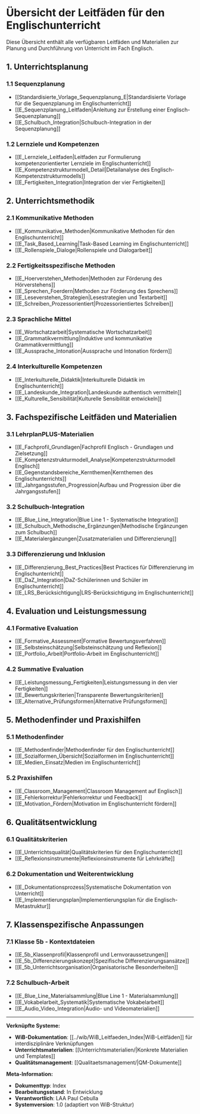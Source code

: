 # Übersicht der Leitfäden für den Englischunterricht

Diese Übersicht enthält alle verfügbaren Leitfäden und Materialien zur Planung und Durchführung von Unterricht im Fach Englisch.

## 1. Unterrichtsplanung

### 1.1 Sequenzplanung
- [[Standardisierte_Vorlage_Sequenzplanung_E|Standardisierte Vorlage für die Sequenzplanung im Englischunterricht]]
- [[E_Sequenzplanung_Leitfaden|Anleitung zur Erstellung einer Englisch-Sequenzplanung]]
- [[E_Schulbuch_Integration|Schulbuch-Integration in der Sequenzplanung]]

### 1.2 Lernziele und Kompetenzen
- [[E_Lernziele_Leitfaden|Leitfaden zur Formulierung kompetenzorientierter Lernziele im Englischunterricht]]
- [[E_Kompetenzstrukturmodell_Detail|Detailanalyse des Englisch-Kompetenzstrukturmodells]]
- [[E_Fertigkeiten_Integration|Integration der vier Fertigkeiten]]

## 2. Unterrichtsmethodik

### 2.1 Kommunikative Methoden
- [[E_Kommunikative_Methoden|Kommunikative Methoden für den Englischunterricht]]
- [[E_Task_Based_Learning|Task-Based Learning im Englischunterricht]]
- [[E_Rollenspiele_Dialoge|Rollenspiele und Dialogarbeit]]

### 2.2 Fertigkeitsspezifische Methoden
- [[E_Hoerverstehen_Methoden|Methoden zur Förderung des Hörverstehens]]
- [[E_Sprechen_Foerdern|Methoden zur Förderung des Sprechens]]
- [[E_Leseverstehen_Strategien|Lesestrategien und Textarbeit]]
- [[E_Schreiben_Prozessorientiert|Prozessorientiertes Schreiben]]

### 2.3 Sprachliche Mittel
- [[E_Wortschatzarbeit|Systematische Wortschatzarbeit]]
- [[E_Grammatikvermittlung|Induktive und kommunikative Grammatikvermittlung]]
- [[E_Aussprache_Intonation|Aussprache und Intonation fördern]]

### 2.4 Interkulturelle Kompetenzen
- [[E_Interkulturelle_Didaktik|Interkulturelle Didaktik im Englischunterricht]]
- [[E_Landeskunde_Integration|Landeskunde authentisch vermitteln]]
- [[E_Kulturelle_Sensibilität|Kulturelle Sensibilität entwickeln]]

## 3. Fachspezifische Leitfäden und Materialien

### 3.1 LehrplanPLUS-Materialien
- [[E_Fachprofil_Grundlagen|Fachprofil Englisch - Grundlagen und Zielsetzung]]
- [[E_Kompetenzstrukturmodell_Analyse|Kompetenzstrukturmodell Englisch]]
- [[E_Gegenstandsbereiche_Kernthemen|Kernthemen des Englischunterrichts]]
- [[E_Jahrgangsstufen_Progression|Aufbau und Progression über die Jahrgangsstufen]]

### 3.2 Schulbuch-Integration
- [[E_Blue_Line_Integration|Blue Line 1 - Systematische Integration]]
- [[E_Schulbuch_Methodische_Ergänzungen|Methodische Ergänzungen zum Schulbuch]]
- [[E_Materialergänzungen|Zusatzmaterialien und Differenzierung]]

### 3.3 Differenzierung und Inklusion
- [[E_Differenzierung_Best_Practices|Best Practices für Differenzierung im Englischunterricht]]
- [[E_DaZ_Integration|DaZ-Schülerinnen und Schüler im Englischunterricht]]
- [[E_LRS_Berücksichtigung|LRS-Berücksichtigung im Englischunterricht]]

## 4. Evaluation und Leistungsmessung

### 4.1 Formative Evaluation
- [[E_Formative_Assessment|Formative Bewertungsverfahren]]
- [[E_Selbsteinschätzung|Selbsteinschätzung und Reflexion]]
- [[E_Portfolio_Arbeit|Portfolio-Arbeit im Englischunterricht]]

### 4.2 Summative Evaluation
- [[E_Leistungsmessung_Fertigkeiten|Leistungsmessung in den vier Fertigkeiten]]
- [[E_Bewertungskriterien|Transparente Bewertungskriterien]]
- [[E_Alternative_Prüfungsformen|Alternative Prüfungsformen]]

## 5. Methodenfinder und Praxishilfen

### 5.1 Methodenfinder
- [[E_Methodenfinder|Methodenfinder für den Englischunterricht]]
- [[E_Sozialformen_Übersicht|Sozialformen im Englischunterricht]]
- [[E_Medien_Einsatz|Medien im Englischunterricht]]

### 5.2 Praxishilfen
- [[E_Classroom_Management|Classroom Management auf Englisch]]
- [[E_Fehlerkorrektur|Fehlerkorrektur und Feedback]]
- [[E_Motivation_Fördern|Motivation im Englischunterricht fördern]]

## 6. Qualitätsentwicklung

### 6.1 Qualitätskriterien
- [[E_Unterrichtsqualität|Qualitätskriterien für den Englischunterricht]]
- [[E_Reflexionsinstrumente|Reflexionsinstrumente für Lehrkräfte]]

### 6.2 Dokumentation und Weiterentwicklung
- [[E_Dokumentationsprozess|Systematische Dokumentation von Unterricht]]
- [[E_Implementierungsplan|Implementierungsplan für die Englisch-Metastruktur]]

## 7. Klassenspezifische Anpassungen

### 7.1 Klasse 5b - Kontextdateien
- [[E_5b_Klassenprofil|Klassenprofil und Lernvoraussetzungen]]
- [[E_5b_Differenzierungskonzept|Spezifische Differenzierungsansätze]]
- [[E_5b_Unterrichtsorganisation|Organisatorische Besonderheiten]]

### 7.2 Schulbuch-Arbeit
- [[E_Blue_Line_Materialsammlung|Blue Line 1 - Materialsammlung]]
- [[E_Vokabelarbeit_Systematik|Systematische Vokabelarbeit]]
- [[E_Audio_Video_Integration|Audio- und Videomaterialien]]

---

**Verknüpfte Systeme:**
- **WiB-Dokumentation**: [[../wib/WiB_Leitfaeden_Index|WiB-Leitfäden]] für interdisziplinäre Verknüpfungen
- **Unterrichtsmaterialien**: [[Unterrichtsmaterialien/|Konkrete Materialien und Templates]]
- **Qualitätsmanagement**: [[Qualitaetsmanagement/|QM-Dokumente]]

**Meta-Information:**
- **Dokumenttyp**: Index
- **Bearbeitungsstand**: In Entwicklung
- **Verantwortlich**: LAA Paul Cebulla
- **Systemversion**: 1.0 (adaptiert von WiB-Struktur)
